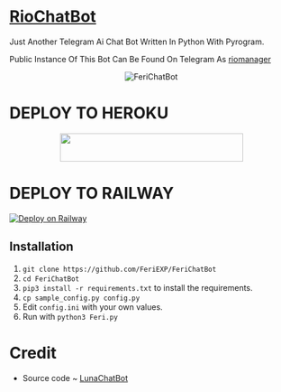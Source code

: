 # [RioChatBot](https://t.me/riobotsupport)
Just Another Telegram Ai Chat Bot Written In Python With Pyrogram.

Public Instance Of This Bot Can Be Found On Telegram As [riomanager](https://t.me/rio1robot)

<p align="center">
  <img src="https://telegra.ph/file/0a766bf53e048281392aa.jpg" alt="FeriChatBot">
</p>


# DEPLOY TO HEROKU

<p align="center"><a href="https://heroku.com/deploy?template=https://github.com/rioProjectX/RioChatBot">
  <img src="https://img.shields.io/badge/Deploy%20To%20Heroku-aqua?style=flat&logo=heroku" width="325" height="50.100" /></a></p>


# DEPLOY TO RAILWAY

[![Deploy on Railway](https://railway.app/button.svg)](https://railway.app/new/template?template=https://github.com/RioProjectX/RioChatBot&envs=BOT_TOKEN,LANGUAGE,API_ID,API_HASH,BOT_USERNAME,BOT_NAME,MEDIA,ARQ_API_KEY) 


## Installation

1. `git clone https://github.com/FeriEXP/FeriChatBot`
2. `cd FeriChatBot`
3. `pip3 install -r requirements.txt` to install the requirements.
4. `cp sample_config.py config.py`
5. Edit `config.ini` with your own values.
6. Run with `python3 Feri.py`

# Credit
- Source code ~ [LunaChatBot](https://github.com/TheHamkerCat/LunaChatBot)
